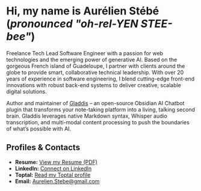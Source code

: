 # Hi, my name is Aurélien Stébé (_pronounced "oh-rel-YEN STEE-bee"_)

Freelance Tech Lead Software Engineer with a passion for web technologies and the emerging power of generative AI. Based on the gorgeous French island of Guadeloupe, I partner with clients around the globe to provide smart, collaborative technical leadership. With over 20 years of experience in software engineering, I blend cutting-edge front-end innovations with robust back-end systems to deliver creative, scalable digital solutions.

Author and maintainer of [Gladdis](https://github.com/AurelienStebe/Gladdis) – an open-source Obsidian AI Chatbot plugin that transforms your note-taking platform into a living, talking second brain. Gladdis leverages native Markdown syntax, Whisper audio transcription, and multi-modal content processing to push the boundaries of what’s possible with AI.

## Profiles & Contacts

- **Resume:** [View my Resume (PDF)](https://github.com/AurelienStebe/AurelienStebe/blob/main/Resume.pdf)
- **LinkedIn:** [Connect on LinkedIn](https://www.linkedin.com/in/aurelien-stebe)
- **Toptal:** [Read my Toptal profile](https://www.toptal.com/resume/aurelien-stebe)
- **Email:** [Aurelien.Stebe@gmail.com](mailto:Aurelien.Stebe@gmail.com)
